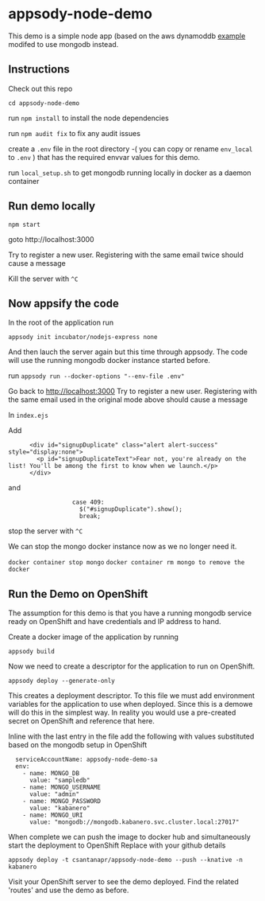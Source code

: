 # appsody-node-demo

This demo is a simple node app (based on the aws dynamoddb [example]( https://docs.aws.amazon.com/elasticbeanstalk/latest/dg/nodejs-dynamodb-tutorial.html) modifed to use mongodb instead.

## Instructions

Check out this repo

`cd appsody-node-demo`

run `npm install` to install the node dependencies

run `npm audit fix`  to fix any audit issues

create a `.env` file in the root directory -( you can copy or rename `env_local` to `.env` ) that has the required envvar values for this demo.

run `local_setup.sh` to get mongodb running locally in docker as a daemon container

## Run demo locally

`npm start`

goto http://localhost:3000

Try to register a new user.
Registering with the same email twice should cause a message

Kill the server with `^C`

## Now appsify the code

In the root of the application run

`appsody init incubator/nodejs-express none`

And then lauch the server again but this time through appsody.  The code will use the running mongodb docker instance started before.

run `appsody run --docker-options "--env-file .env"`

Go back to  [http://localhost:3000]() Try to register a new user. Registering with the same email used in the original mode above  should cause a message

In `index.ejs`

Add

```
      <div id="signupDuplicate" class="alert alert-success" style="display:none">
        <p id="signupDuplicateText">Fear not, you're already on the list! You'll be among the first to know when we launch.</p>
      </div>
```

and

```
                  case 409:
                    $("#signupDuplicate").show();
                    break;
```

stop the server with `^C`

We can stop the mongo docker instance now as we no longer need it.

`docker container stop mongo`
`docker container rm mongo to remove the docker`

## Run the Demo on OpenShift

The assumption for this demo is that you have a running mongodb service ready on OpenShift and have credentials and IP address to hand.

Create a docker image of the application by running

`appsody build`

Now we need to create a descriptor for the application to run on OpenShift.

`appsody deploy --generate-only`

This creates a deployment descriptor. To this file we must add environment variables for the application to use when deployed. Since this is a demowe will do this in the simplest way. In reality you would use a pre-created secret on OpenShift and reference that here.

Inline with the last entry in the file add the following with values substituted based on the mongodb setup in OpenShift

```
  serviceAccountName: appsody-node-demo-sa
  env:
    - name: MONGO_DB
      value: "sampledb"
    - name: MONGO_USERNAME
      value: "admin"
    - name: MONGO_PASSWORD
      value: "kabanero"
    - name: MONGO_URI
      value: "mongodb://mongodb.kabanero.svc.cluster.local:27017"
```

When complete we can push the image to docker hub and simultaneously start the deployment to OpenShift
Replace <account> with your github details

`appsody deploy -t csantanapr/appsody-node-demo --push --knative -n kabanero`

Visit your OpenShift server to see the demo deployed.  Find the related 'routes' and use the demo as before.
